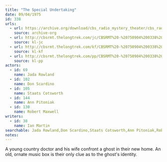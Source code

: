 ```yaml
---
title: "The Special Undertaking"
date: 09/04/1975
id: 338
urls: 
  - url: https://archive.org/download/cbs_radio_mystery_theater/cbs_radio_mystery_theater-0301-0350.zip/cbs_radio_mystery_theater-0301-0350%2Fcbsrmt_0338_the_special_undertaking.mp3
    source: archive-org
  - url: http://cbsrmt.thelongtrek.com/jc/CBSRMT%20-%20750904%200338%20Special%20Undertaking%20vbr%20fb2_jc.mp3
    source: kl-jc
  - url: http://cbsrmt.thelongtrek.com/kf/CBSRMT%20-%20750904%200338%20The%20Special%20Undertaking_kf.mp3
    source: kl-kf
  - url: http://cbsrmt.thelongtrek.com/pp/CBSRMT%20-%20750904%200338%20The%20Special%20Undertaking_pp.mp3
    source: kl-pp
actors:  
  - id: 69
    name: Jada Rowland  
  - id: 102
    name: Don Scardino  
  - id: 105
    name: Staats Cotsworth  
  - id: 144
    name: Ann Pitoniak  
  - id: 130
    name: Robert Maxwell
writers:  
  - id: 38
    name: Ian Martin
searchable: Jada Rowland,Don Scardino,Staats Cotsworth,Ann Pitoniak,Robert Maxwell Ian Martin
notes:  
---
```

A young country doctor and his wife confront a ghost in their new home. An old, ornate music box is their only clue as to the ghost's identity.